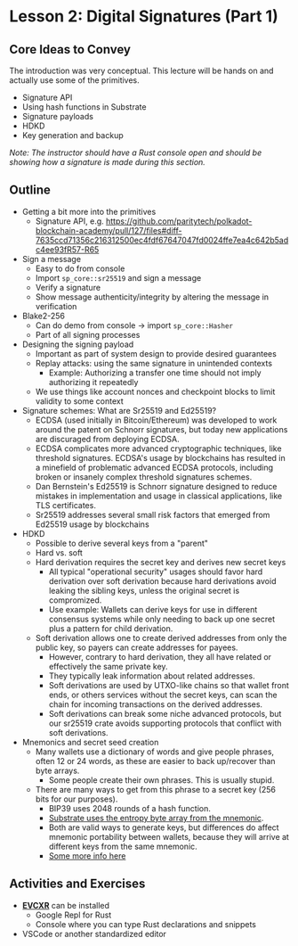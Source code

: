 # Lesson 2: Digital Signatures (Part 1)

## Core Ideas to Convey

The introduction was very conceptual.
This lecture will be hands on and actually use some of the primitives.

- Signature API
- Using hash functions in Substrate
- Signature payloads
- HDKD
- Key generation and backup

_Note: The instructor should have a Rust console open and should be showing how a signature is made during this section._

## Outline

- Getting a bit more into the primitives
  - Signature API, e.g. https://github.com/paritytech/polkadot-blockchain-academy/pull/127/files#diff-7635ccd71356c216312500ec4fdf67647047fd0024ffe7ea4c642b5adc4ee93fR57-R65
- Sign a message
  - Easy to do from console
  - Import `sp_core::sr25519` and sign a message
  - Verify a signature
  - Show message authenticity/integrity by altering the message in verification
- Blake2-256
  - Can do demo from console -> import `sp_core::Hasher`
  - Part of all signing processes
- Designing the signing payload
  - Important as part of system design to provide desired guarantees
  - Replay attacks: using the same signature in unintended contexts
    - Example: Authorizing a transfer one time should not imply authorizing it repeatedly
  - We use things like account nonces and checkpoint blocks to limit validity to some context
- Signature schemes: What are Sr25519 and Ed25519?
  - ECDSA (used initially in Bitcoin/Ethereum) was developed to work around the patent on Schnorr signatures, but today new applications are discuraged from deploying ECDSA.
  - ECDSA complicates more advanced cryptographic techniques, like threshold signatures.
    ECDSA's usage by blockchains has resulted in a minefield of problematic advanced ECDSA protocols, including broken or insanely complex threshold signatures schemes.
  - Dan Bernstein's Ed25519 is Schnorr signature designed to reduce mistakes in implementation and usage in classical applications, like TLS certificates.
  - Sr25519 addresses several small risk factors that emerged from Ed25519 usage by blockchains
- HDKD
  - Possible to derive several keys from a "parent"
  - Hard vs. soft
  - Hard derivation requires the secret key and derives new secret keys
    - All typical "operational security" usages should favor hard derivation over soft derivation because hard derivations avoid leaking the sibling keys, unless the original secret is compromized.
    - Use example: Wallets can derive keys for use in different consensus systems while only needing to back up one secret plus a pattern for child derivation.
  - Soft derivation allows one to create derived addresses from only the public key, so payers can create addresses for payees.
    - However, contrary to hard derivation, they all have related or effectively the same private key.
    - They typically leak information about related addresses.
    - Soft derivations are used by UTXO-like chains so that wallet front ends, or others services without the secret keys, can scan the chain for incoming transactions on the derived addresses.
    - Soft derivations can break some niche advanced protocols, but our sr25519 crate avoids supporting protocols that conflict with soft derivations.
- Mnemonics and secret seed creation
  - Many wallets use a dictionary of words and give people phrases, often 12 or 24 words, as these are easier to back up/recover than byte arrays.
    - Some people create their own phrases.
      This is usually stupid.
  - There are many ways to get from this phrase to a secret key (256 bits for our purposes).
    - BIP39 uses 2048 rounds of a hash function.
    - [Substrate uses the entropy byte array from the mnemonic](https://github.com/paritytech/substrate-bip39).
    - Both are valid ways to generate keys, but differences do affect mnemonic portability between wallets, because they will arrive at different keys from the same mnemonic.
    - [Some more info here](https://wiki.polkadot.network/docs/learn-accounts#address-generation-derivation-and-portability)

## Activities and Exercises

- **[EVCXR](https://github.com/google/evcxr)** can be installed
  - Google Repl for Rust
  - Console where you can type Rust declarations and snippets
- VSCode or another standardized editor
